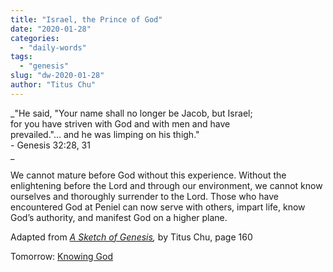 ```yaml
---
title: "Israel, the Prince of God"
date: "2020-01-28"
categories: 
  - "daily-words"
tags: 
  - "genesis"
slug: "dw-2020-01-28"
author: "Titus Chu"
---
```


_"He said, "Your name shall no longer be Jacob, but Israel;  
for you have striven with God and with men and have  
prevailed."... and he was limping on his thigh."  
\- Genesis 32:28, 31  
_

We cannot mature before God without this experience. Without the enlightening before the Lord and through our environment, we cannot know ourselves and thoroughly surrender to the Lord. Those who have encountered God at Peniel can now serve with others, impart life, know God’s authority, and manifest God on a higher plane.

Adapted from _[A Sketch of Genesis](/book-gen-sketch "Go to the listing for this book."),_ by Titus Chu, page 160

Tomorrow: [Knowing God](/dw-2020-01-29)
